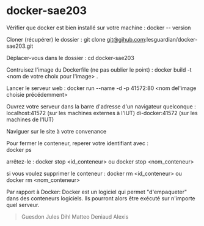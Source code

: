 # docker-sae203

Vérifier que docker est bien installé sur votre machine : 
	docker -- version

Cloner (récupérer) le dossier : 
	git clone git@gihub.com:lesguardian/docker-sae203.git

Déplacer-vous dans le dossier :
	cd docker-sae203

Contruisez l'image du Dockerfile (ne pas oublier le point) : 
	docker build -t <nom de votre choix pour l'image> .

Lancer le serveur web :
	docker run --name <nom de votre choix> -d -p 41572:80 <nom del'image choisie précédemment>

Ouvrez votre serveur dans la barre d'adresse d'un navigateur quelconque :
	localhost:41572 (sur les machines externes à l'IUT)
	di-docker:41572 (sur les machines de l'IUT)

Naviguer sur le site à votre convenance 

Pour fermer le conteneur, reperer votre identifiant avec :  
	docker ps

arrêtez-le :
	docker stop <id_conteneur> ou
	docker stop <nom_conteneur>

si vous voulez supprimer le conteneur : 
	docker rm <id_conteneur> ou
	docker rm <nom_conteneur>





 Par rapport à Docker:
	Docker est un logiciel qui permet "d'empaqueter" dans des conteneurs logiciels. Ils pourront alors
	être exécuté sur n'importe quel serveur.








> Guesdon Jules 
> Dihl Matteo 
> Deniaud Alexis
